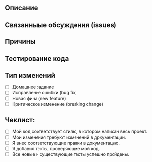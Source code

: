 <!--- Озаглавь свои изменения строчкой выше -->

## Описание
<!--- Детально опиши свои изменения -->

## Связанныые обсуждения (issues)
<!--- Этот проект принимает пул реквесты, относящиеся к открытым обсуждениям -->
<!--- Если это выполнение домашнего задания, сошлись на обсуждение -->
<!--- Если ты предлагаешь новую фишку или измнение, сначала обсуди в issues -->
<!--- Если это исправление ошибки, то должно быть обсуждение, описывающее шаги для воспроизведения -->
<!--- Пожалуйста, перечисли ошибки ниже: -->

## Причины
<!--- Почему это изменение необходимо? Какие проблемы оно решает? -->

## Тестирование кода
<!--- Пожалуйста, детально опиши, как ты тестировал свои изменения. -->
<!--- Опиши условия тестирования, тесты, которые ты запускал, чтобы -->
<!--- увидеть, как твои изменения влияют на другие участки кода, и т.д. -->

## Тип изменений
<!--- Какой тип изменений кода ты сделал? Поставь `X` в чекбоксах ниже, котрые подходят под твое описание: -->
- [ ] Домашнее задание <!--- (если выбрал этот пункт, удали раздел "Причины") -->
- [ ] Исправление ошибки (bug fix) <!--- (некритическое изменение, которое исправляет что-то, обсуждаемое в issues) -->
- [ ] Новая фича (new feature) <!--- (некритическое изменение, добавляющее функциональности) -->
- [ ] Критическое изменение (breaking change) <!--- (исправление или фича, которая сильно меняет структуру/функциональность кода) -->

## Чеклист:
<!--- Пройдись по пунктам ниже и поставь `X` в чекбоксах, котрые подходят под твой случай. -->
<!--- Если не уверен, что выборать – смело спрашивай. -->
- [ ] Мой код соответствует стилю, в котором написан весь проект.
- [ ] Мои изменения требуют изменений в дркументации.
- [ ] Я внес соответствующие правки в документацию.
- [ ] Я добавил тесты, проверяющие мой код.
- [ ] Все новые и существующие тесты успешно пройдены.
